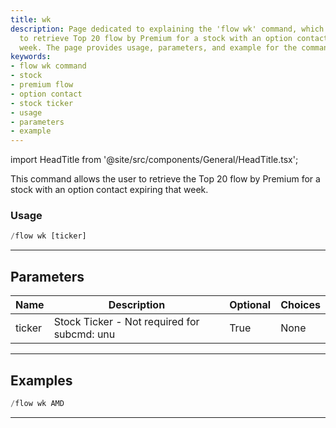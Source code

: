 ```yaml
---
title: wk
description: Page dedicated to explaining the 'flow wk' command, which allows users
  to retrieve Top 20 flow by Premium for a stock with an option contact expiring that
  week. The page provides usage, parameters, and example for the command.
keywords:
- flow wk command
- stock
- premium flow
- option contact
- stock ticker
- usage
- parameters
- example
---
```


import HeadTitle from '@site/src/components/General/HeadTitle.tsx';

<HeadTitle title="flow - flow: wk - Telegram Reference | OpenBB Bot Docs" />

This command allows the user to retrieve the Top 20 flow by Premium for a stock with an option contact expiring that week.

### Usage

```python wordwrap
/flow wk [ticker]
```

---

## Parameters

| Name | Description | Optional | Choices |
| ---- | ----------- | -------- | ------- |
| ticker | Stock Ticker - Not required for subcmd: unu | True | None |


---

## Examples

```python
/flow wk AMD
```

---
